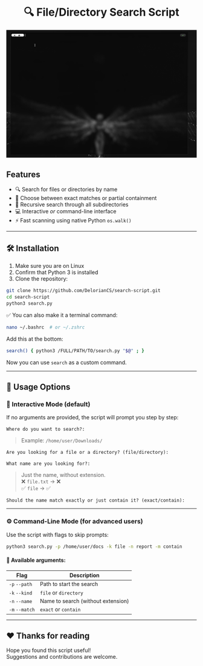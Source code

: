 <h1 align="center">🔍 File/Directory Search Script</h1>

![Preview](Peek-View.gif)

## Features

- 🔍 Search for files or directories by name  
- 🎯 Choose between exact matches or partial containment  
- 🔄 Recursive search through all subdirectories  
- 💻 Interactive *or* command-line interface  
- ⚡ Fast scanning using native Python `os.walk()`

---

## 🛠 Installation

1. Make sure you are on Linux  
2. Confirm that Python 3 is installed  
3. Clone the repository:

```bash
git clone https://github.com/DelorianCS/search-script.git
cd search-script
python3 search.py
```

✅ You can also make it a terminal command:

```bash
nano ~/.bashrc  # or ~/.zshrc
```

Add this at the bottom:
```bash
search() { python3 /FULL/PATH/TO/search.py "$@" ; }
```

Now you can use `search` as a custom command.

---

## 🚀 Usage Options

### 🧑 Interactive Mode (default)
If no arguments are provided, the script will prompt you step by step:

```
Where do you want to search?:
```
> Example: `/home/user/Downloads/`

```
Are you looking for a file or a directory? (file/directory):
```

```
What name are you looking for?:
```
> Just the name, without extension.  
> ❌ `file.txt` → ❌  
> ✅ `file` → ✅

```
Should the name match exactly or just contain it? (exact/contain):
```

---

### ⚙️ Command-Line Mode (for advanced users)

Use the script with flags to skip prompts:

```bash
python3 search.py -p /home/user/docs -k file -n report -m contain
```

#### 🔧 Available arguments:

| Flag            | Description                             |
|-----------------|-----------------------------------------|
| `-p` `--path`   | Path to start the search                |
| `-k` `--kind`   | `file` or `directory`                   |
| `-n` `--name`   | Name to search (without extension)      |
| `-m` `--match`  | `exact` or `contain`                    |

---

## ❤️ Thanks for reading

Hope you found this script useful!  
Suggestions and contributions are welcome.
